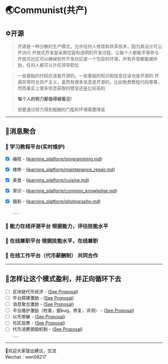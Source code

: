 # 🌏Communist(共产)

## ✡️开源

> 开源是一种分散的生产模式，允许任何人修改和共享技术，因为其设计可公开访问
> 开放式开发是采用包容和透明的开发过程，让每个人都能平等参与
> 开放式社区可以确保软件开发社区是一个包容的环境，所有声音都能被听到，任何人都可以升任领导职位

> 一些基础的代码应该是开源的，一些基础的知识和信息应该也是开源的
> 开源非常符合共产主义，虽然有很多信息是开源的，比如免费教程代码等等，然而事实上很多信息获取的壁垒还是比较高的

> **每个人的努力都值得被看见!**

> 想要通过努力得到报酬的门槛和环境需要降低

---

## 💖消息聚合	
	
### 🚩 学习教程平台(实时维护)
- [x] 编程 - ([learning_platform/programming.md](learning_platform/programming.md))
- [x] 维修 - ([learning_platform/maintenance_repair.md](learning_platform/maintenance_repair.md))
- [x] 美食 - ([learning_platform/cuisine.md](learning_platform/cuisine.md))
- [x] 常识 - ([learning_platform/common_knowledge.md](learning_platform/common_knowledge.md))
- [x] 摄影 - ([learning_platform/photography.md](learning_platform/photography.md))

  ．．．
	
### 🚩 能力在线评测平台	根据能力，评估技能水平
	
### 🚩 在线兼职平台	根据技能水平，在线兼职
	
### 🚩 在线工作平台（代币薪酬制）	共同合作
	
---

## 🎁怎样让这个模式盈利，并正向循环下去	
- [ ] 区块链代币经济 - ([See Proposal](profitability_model.md))	
- [ ] 平台搭建激励 - ([See Proposal](profitability_model.md))	
- [ ] 消息聚合激励 - ([See Proposal](profitability_model.md))	
- [ ] 平台维护激励（检查，报bug，修复，评测） - ([See Proposal](profitability_model.md))	
- [ ] 以币带酬 - ([See Proposal](profitability_model.md))	
- [ ] 社区投票 - ([See Proposal](profitability_model.md))	
- [ ] 代币消费销毁机制 - ([See Proposal](profitability_model.md))  
  ．．．
---

📱欢迎大家提出建议，交流  
   Wechat：wen08217
